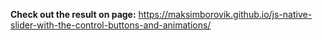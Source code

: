 **Check out the result on page:**
https://maksimborovik.github.io/js-native-slider-with-the-control-buttons-and-animations/
